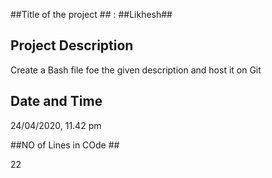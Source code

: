 ##Title of the project ## : 
##Likhesh##

## Project Description ##
Create a Bash file foe the given description and host it on Git

## Date and Time ##
24/04/2020, 11.42 pm

##NO of Lines in COde ##

22
